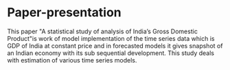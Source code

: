 # Paper-presentation
This paper "A statistical study of analysis of India’s Gross Domestic Product"is work of model implementation of the time series data which is GDP of India at constant price and in forecasted models it gives snapshot of an Indian economy with its sub sequential development. This study deals with estimation of various time series models.
